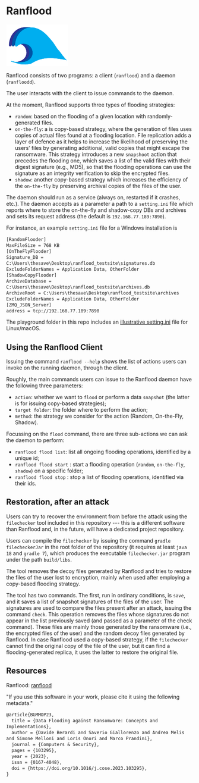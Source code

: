 # Ranflood

<img src="icon.png?raw=true" width="33%">

Ranflood consists of two programs: a client (`ranflood`) and a daemon (`ranfloodd`).

The user interacts with the client to issue commands to the daemon.

At the moment, Ranflood supports three types of flooding strategies:

- `random`: based on the flooding of a given location with randomly-generated files.
- `on-the-fly`:  a is copy-based strategy, where the generation of files uses copies of actual files found at a flooding location. File replication adds a layer of defence as it helps to increase the likelihood of preserving the users’ files by generating additional, valid copies that might escape the ransomware.
This strategy introduces a new `snapshoot` action that precedes the flooding one, which saves a list of the valid files with their digest signature (e.g., MD5), so that the flooding operations can use the signature as an integrity verification to skip the encrypted files. 
- `shadow`: another copy-based strategy which increases the efficiency of the `on-the-fly` by preserving archival copies of the files of the user.

The daemon should run as a service (always on, restarted if it crashes, etc.). The daemon accepts as a parameter a path to a `setting.ini` file which reports where to store the on-the-fly and shadow-copy DBs and archives and sets its request address (the default is `192.168.77.189:7890`).

For instance, an example `setting.ini` file for a Windows installation is

```
[RandomFlooder]
MaxFileSize = 768 KB
[OnTheFlyFlooder]
Signature_DB = C:\Users\thesave\Desktop\ranflood_testsite\signatures.db
ExcludeFolderNames = Application Data, OtherFolder
[ShadowCopyFlooder]
ArchiveDatabase = C:\Users\thesave\Desktop\ranflood_testsite\archives.db
ArchiveRoot = C:\Users\thesave\Desktop\ranflood_testsite\archives
ExcludeFolderNames = Application Data, OtherFolder
[ZMQ_JSON_Server]
address = tcp://192.168.77.189:7890
```

The playground folder in this repo includes an [illustrative setting.ini](https://github.com/thesave/ranflood/blob/master/src/tests/java/playground/settings.ini) file for Linux/macOS.

## Using the Ranflood Client

Issuing the command `ranflood --help` shows the list of actions users can invoke on the running daemon, through the client.

Roughly, the main commands users can issue to the Ranflood daemon have the following three parameters:

- `action`: whether we want to `flood` or perform a data `snapshot` (the latter is for issuing copy-based strategies);
- `target folder`: the folder where to perform the action;
- `method`: the strategy we consider for the action (Random, On-the-Fly, Shadow).

Focussing on the `flood` command, there are three sub-actions we can ask the daemon to perform:

- `ranflood flood list`: list all ongoing flooding operations, identified by a unique id;
- `ranflood flood start` <method> <targetFolder>: start a flooding operation (`random`, `on-the-fly`, `shadow`) on a specific folder;
- `ranflood flood stop` <method> <ids>: stop a list of flooding operations, identified via their ids.

## Restoration, after an attack

Users can try to recover the environment from before the attack using the `filechecker` tool included in this repository --- this is a different software than Ranflood and, in the future, will have a dedicated project repository.

Users can compile the `filechecker` by issuing the command `gradle filecheckerJar` in the root folder of the repository (it requires at least `java 18` and `gradle 7`), which produces the executable `filechecker.jar` program under the path `build/libs`. 

The tool removes the decoy files generated by Ranflood and tries to restore the files of the user lost to encryption, mainly when used after employing a copy-based flooding strategy.

The tool has two commands. The first, run in ordinary conditions, is `save`, and it saves a list of snapshot signatures of the files of the user. 
The signatures are used to compare the files present after an attack, issuing the command `check`. 
This operation removes the files whose signatures do not appear in the list previously saved (and passed as a parameter of the check command). 
These files are mainly those generated by the ransomware (i.e., the encrypted files of the user) and the random decoy files generated by Ranflood. In case Ranflood used a copy-based strategy, 
if the `filechecker` cannot find the original copy of the file of the user, but it can find a flooding-generated replica, it uses the latter to restore the original file.

## Resources

Ranflood: [ranflood](https://github.com/Flooding-against-Ransomware/ranflood)

"If you use this software in your work, please cite it using the following metadata."

```
@article{BGMMOP23,
  title = {Data Flooding against Ransomware: Concepts and Implementations},
  author = {Davide Berardi and Saverio Giallorenzo and Andrea Melis and Simone Melloni and Loris Onori and Marco Prandini},
  journal = {Computers & Security},
  pages = {103295},
  year = {2023},
  issn = {0167-4048},
  doi = {https://doi.org/10.1016/j.cose.2023.103295},
}
```

